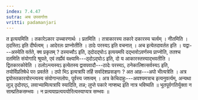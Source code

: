 ```yaml
---
index: 7.4.47
sutra: अच उपसर्गात्तः
vritti: padamanjari
---
```


 त इत्ययमिति । तकारेऽकार उच्चारणार्थः । प्रतमिति । तत्राकारस्य तकारे दकारस्य चर्त्वम् । नीतमिति । ठ्दस्तिऽ इति दीर्घत्वम् । आदेरलः प्राप्नोतीति । ठादेः परस्यऽ इति वचनात् । अच इत्येतदावर्तत इति । यद्वा---अस्येति वर्तते, क्व प्रकृतम् ? ठस्यच्वौऽ इति, ठ्दोदद्घोःऽ इत्ययमपि दद्भावोऽवर्णस्य प्राप्नोति, ततश्च दतमिति संयोगादि श्रूयते, एवं तर्ह्येवं वक्ष्यामि---ठ्दोऽद्घोःऽ इति, दो य आकारस्तस्याद्भवतीति । द्वितकारकोवेति । ठलोऽन्त्यस्यऽ इत्येतस्य द्वावपवादौ---ठादेः परस्यऽ, ठनेकाल्शित्सर्वस्यऽ इति, तयोर्विप्रतिषेधे परः प्रवर्तते । ठपो भिऽ इत्यत्रापि तर्हि सर्वादेशप्रसङ्गः ? अत आह---अपो भीत्यत्रेति । अत्र द्वयोस्तकारयोरन्त्यस्य संयोगान्तलोपः, पूर्वस्य जश्त्वम् । अत्र केचिदाहुः---अवश्यमत्राच इत्यनुवर्त्यम्, अन्यथा लूञ् ठृदोरप्ऽ, लवाभ्यामित्यत्रापि स्यादिति, तन्न; लुप्ते पकारे नाप्शब्द इति नात्र भविष्यति ॥ भूतपूर्वगतिर्युक्ता न साम्प्रतिकसम्भवः । न प्रत्ययाप्रत्यययोरित्यस्याप्यत्र सम्भवः ॥